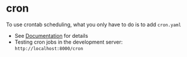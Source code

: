 # cron

To use crontab scheduling, what you only have to do is to add ```cron.yaml```

- See [Documentation](https://cloud.google.com/appengine/docs/python/config/cron) for details
- Testing cron jobs in the development server: ```http://localhost:8000/cron```
